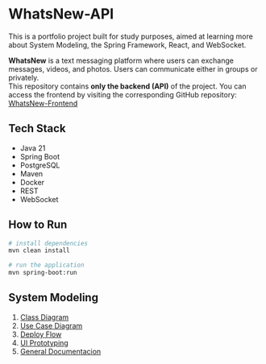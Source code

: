 # WhatsNew-API

This is a portfolio project built for study purposes, aimed at learning more about System Modeling, the Spring Framework, React, and WebSocket.

**WhatsNew** is a text messaging platform where users can exchange messages, videos, and photos. Users can communicate either in groups or privately.  
This repository contains **only the backend (API)** of the project. You can access the frontend by visiting the corresponding GitHub repository: [WhatsNew-Frontend](https://github.com/Eurico149/WhatsNew-front.git)

## Tech Stack
- Java 21
- Spring Boot
- PostgreSQL
- Maven
- Docker
- REST
- WebSocket

## How to Run
``` sh
# install dependencies
mvn clean install

# run the application
mvn spring-boot:run
```

## System Modeling
1. [Class Diagram](https://lucid.app/lucidchart/bb2143ae-c24f-4695-b44a-74c74098a523/edit?viewport_loc=262%2C-362%2C3326%2C1536%2C0_0&invitationId=inv_2eb2d174-bef0-4ac6-a027-b4bfc35f28fa)
2. [Use Case Diagram](https://lucid.app/lucidchart/3c117134-bfbe-4db0-9748-d3c612b604b8/edit?viewport_loc=-2468%2C-597%2C4896%2C2376%2C0_0&invitationId=inv_0472fa3c-8a6b-4dd9-86d9-9c62b329117e)
3. [Deploy Flow](https://lucid.app/lucidchart/8d3a9ba5-ad1e-4297-a3d1-75160811717f/edit?viewport_loc=290%2C-275%2C2992%2C1452%2C0_0&invitationId=inv_074563d6-ad22-4971-9b18-9e8c03f860ff)
4. [UI Prototyping](https://www.figma.com/design/JqasSroxpyG2xAq6QCZfC8/WhatsNew?node-id=0-1&t=dvI4fDlZZuZ9A0CS-1)
5. [General Documentacion](https://docs.google.com/document/d/1yBxkUxYDftyB7P_ZleMe60TIC4b_lh8Q7s0H-XpS7gI/edit?usp=sharing)
